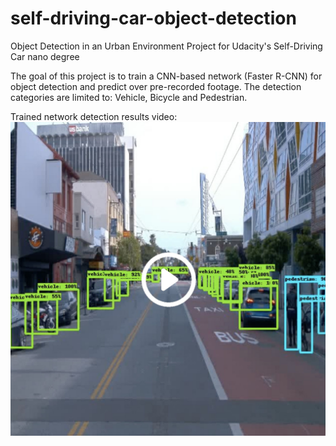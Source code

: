 # self-driving-car-object-detection
Object Detection in an Urban Environment Project for Udacity's Self-Driving Car nano degree

The goal of this project is to train a CNN-based network (Faster R-CNN) for object detection and predict over pre-recorded footage.
The detection categories are limited to: Vehicle, Bicycle and Pedestrian.

Trained network detection results video:
<a href="https://youtube.com/shorts/ImsJWr9tCXg">
  <img src="media/play.jpg" alt="Results" style="width: 800px;">
</a>
